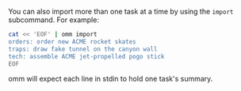 You can also import more than one task at a time by using the `import`
subcommand. For example:

```bash
cat << 'EOF' | omm import
orders: order new ACME rocket skates
traps: draw fake tunnel on the canyon wall
tech: assemble ACME jet-propelled pogo stick
EOF
```

omm will expect each line in stdin to hold one task's summary.
